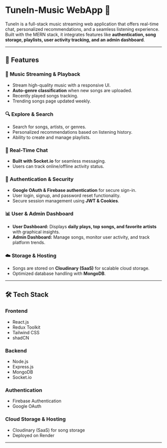 # TuneIn-Music WebApp 🎵

TuneIn is a full-stack music streaming web application that offers real-time chat, personalized recommendations, and a seamless listening experience. Built with the MERN stack, it integrates features like **authentication, song storage, playlists, user activity tracking, and an admin dashboard**.

---

## 🚀 Features

### 🎼 **Music Streaming & Playback**
- Stream high-quality music with a responsive UI.
- **Auto-genre classification** when new songs are uploaded.
- Recently played songs tracking.
- Trending songs page updated weekly.

### 🔍 **Explore & Search**
- Search for songs, artists, or genres.
- Personalized recommendations based on listening history.
- Ability to create and manage playlists.

### 💬 **Real-Time Chat**
- **Built with Socket.io** for seamless messaging.
- Users can track online/offline activity status.

### 🔐 **Authentication & Security**
- **Google OAuth & Firebase authentication** for secure sign-in.
- User login, signup, and password reset functionality.
- Secure session management using **JWT & Cookies**.

### 📊 **User & Admin Dashboard**
- **User Dashboard:** Displays **daily plays, top songs, and favorite artists** with graphical insights.
- **Admin Dashboard:** Manage songs, monitor user activity, and track platform trends.

### ☁️ **Storage & Hosting**
- Songs are stored on **Cloudinary (SaaS)** for scalable cloud storage.
- Optimized database handling with **MongoDB**.

---

## 🛠️ Tech Stack

### **Frontend**
- React.js
- Redux Toolkit
- Tailwind CSS
- shadCN

### **Backend**
- Node.js
- Express.js
- MongoDB
- Socket.io

### **Authentication**
- Firebase Authentication
- Google OAuth

### **Cloud Storage & Hosting**
- Cloudinary (SaaS) for song storage
- Deployed on Render

---
